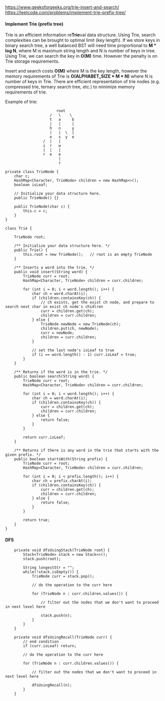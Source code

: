 https://www.geeksforgeeks.org/trie-insert-and-search/
https://leetcode.com/problems/implement-trie-prefix-tree/

#### Implement Trie (prefix tree)

Trie is an efficient information re**Trie**val data structure. Using Trie, search complexities can be brought to optimal limit (key length). If we store keys in binary search tree, a well balanced BST will need time proportional to **M * log N**, where M is maximum string length and N is number of keys in tree. Using Trie, we can search the key in **O(M)** time. However the penalty is on Trie storage requirements.

Insert and search costs **O(M)** where M is the key length, however the memory requirements of Trie is **O(ALPHABET_SIZE * M * N)** where N is number of keys in Trie. There are efficient representation of trie nodes (e.g. compressed trie, ternary search tree, etc.) to minimize memory requirements of trie.



Example of trie:
```
                       root
                    /   \    \
                    t   a     b
                    |   |     |
                    h   n     y
                    |   |  \  |
                    e   s  y  e
                 /  |   |
                 i  r   w
                 |  |   |
                 r  e   e
                        |
                        r
```

```
private class TrieNode {
    char c;
    HashMap<Character, TrieNode> children = new HashMap<>();
    boolean isLeaf;

    // Initialize your data structure here.
    public TrieNode() {}

    public TrieNode(char c) {
        this.c = c;
    }
}
```

```
class Trie {

    TrieNode root;

    /** Initialize your data structure here. */
    public Trie() {
        this.root = new TrieNode();   // root is an empty TrieNode
    }
    
    /** Inserts a word into the trie. */
    public void insert(String word) {
        TrieNode curr = root;
        HashMap<Character, TrieNode> children = curr.children;
        
        for (int i = 0; i < word.length(); i++) {
            char ch = word.charAt(i);
            if (children.containsKey(ch)) {
                // ch exists, get the exist ch node, and prepare to search next char in exist ch node's chidlren
                curr = children.get(ch);
                children = curr.children;
            } else {
                TrieNode newNode = new TrieNode(ch);
                children.put(ch, newNode);
                curr = newNode;
                children = curr.children;
            }
            
            // set the last node's isLeaf to true
            if (i == word.length() - 1) curr.isLeaf = true;
        }
    }
    
    /** Returns if the word is in the trie. */
    public boolean search(String word) {
        TrieNode curr = root;
        HashMap<Character, TrieNode> children = curr.children;
        
        for (int i = 0; i < word.length(); i++) {
            char ch = word.charAt(i);
            if (children.containsKey(ch)) {
                curr = children.get(ch);
                children = curr.children;
            } else {
                return false;
            }
        }
        
        return curr.isLeaf;
    }
    
    /** Returns if there is any word in the trie that starts with the given prefix. */
    public boolean startsWith(String prefix) {
        TrieNode curr = root;
        HashMap<Character, TrieNode> children = curr.children;
        
        for (int i = 0; i < prefix.length(); i++) {
            char ch = prefix.charAt(i);
            if (children.containsKey(ch)) {
                curr = children.get(ch);
                children = curr.children;
            } else {
                return false;
            }
        }
        
        return true;
    }
}
```

#### DFS
```
    private void dfsUsingStack(TrieNode root) {
        Stack<TrieNode> stack = new Stack<>();
        stack.push(root);

        String longestStr = "";
        while(!stack.isEmpty()) {
            TrieNode curr = stack.pop();

            // do the operation to the curr here

            for (TrieNode n : curr.children.values()) {

                // filter out the nodes that we don't want to proceed in next level here

                stack.push(n);
            }
        }
    }

    private void dfsUsingRecall(TrieNode curr) {
        // end condition
        if (curr.isLeaf) return;

        // do the operation to the curr here

        for (TrieNode n : curr.children.values()) {

            // filter out the nodes that we don't want to proceed in next level here

            dfsUsingRecall(n);
        }
    }
```

